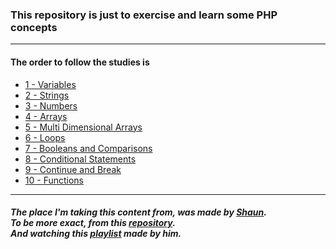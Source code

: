 ### This repository is just to exercise and learn some PHP concepts
<hr>

#### The order to follow the studies is

* [1 - Variables](https://github.com/Matelaa/learning-php/tree/master/variables)
* [2 - Strings](https://github.com/Matelaa/learning-php/tree/master/strings)
* [3 - Numbers](https://github.com/Matelaa/learning-php/tree/master/numbers)
* [4 - Arrays](https://github.com/Matelaa/learning-php/tree/master/arrays)
* [5 - Multi Dimensional Arrays](https://github.com/Matelaa/learning-php/tree/master/multi-dimensional-arrays)
* [6 - Loops](https://github.com/Matelaa/learning-php/tree/master/loops)
* [7 - Booleans and Comparisons](https://github.com/Matelaa/learning-php/tree/master/booleans-and-comparisons)
* [8 - Conditional Statements](https://github.com/Matelaa/learning-php/tree/master/conditional-statements)
* [9 - Continue and Break](https://github.com/Matelaa/learning-php/tree/master/continue-and-break)
* [10 - Functions](https://github.com/Matelaa/learning-php/tree/master/functions)
<hr>

##### The place I'm taking this content from, was made by [Shaun](https://github.com/iamshaunjp).<br>To be more exact, from this [repository](https://github.com/iamshaunjp/php-mysql-tutorial/tree/master).<br>And watching this [playlist](https://www.youtube.com/watch?v=pWG7ajC_OVo&list=PL4cUxeGkcC9gksOX3Kd9KPo-O68ncT05o) made by him.

